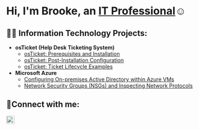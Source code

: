 <h1>Hi, I'm Brooke, an <a href="https://"www.linkedin.com/in/brooke-jacob-2b6b3392">IT Professional</a>☺</h1>

<h2>👨‍💻 Information Technology Projects:</h2>

- <b>osTicket (Help Desk Ticketing System)</b>
  - [osTicket: Prerequisites and Installation](https://github.com/brookejacob/osticket-prereqs)
  - [osTicket: Post-Installation Configuration](https://github.com/brookejacob/post-install-config)
  - [osTicket: Ticket Lifecycle Examples](https://github.com/brookejacob/ticket-lifecycle)
- <b>Microsoft Azure</b>
  - [Configuring On-premises Active Directory within Azure VMs](https://github.com/joshmadakorcc/configure-ad)
  - [Network Security Groups (NSGs) and Inspecting Network Protocols](https://github.com/joshmadakorcc/azure-network-protocols)

<h2>🤳Connect with me:</h2>

[<img align="left" alt="Brooke | LinkedIn" width="22px" src="https://cdn.jsdelivr.net/npm/simple-icons@v3/icons/linkedin.svg"/>][linkedin]

[linkedin]: https://linkedin.com/in/brooke-jacob-2b6b3392

